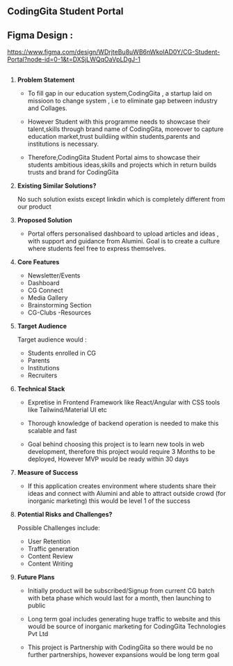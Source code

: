 
## CodingGita Student Portal


## Figma Design :
 https://www.figma.com/design/WDrjteBu8uWB6nWkoIAD0Y/CG-Student-Portal?node-id=0-1&t=DXSjLWQqOaVpLDgJ-1

##

1. **Problem Statement**  

   - To fill gap in our education system,CodingGita , a startup laid on missioon to change system , i.e to
     eliminate gap between industry and Collages.

   - However Student with this programme needs to showcase their talent,skills through brand name of CodingGita,
     moreover to capture education market,trust buildiing within students,parents and institutions is necessary.

   - Therefore,CodingGita Student Portal aims to showcase their students ambitious ideas,skills and projects which
     in return builds trusts and brand for CodingGita

   

2. **Existing Similar Solutions?**  

      No such solution exists except linkdin which is completely different from our product

3. **Proposed Solution**  

   - Portal offers personalised dashboard to upload articles and ideas , with support and guidance from Alumini. Goal is to
     create a culture where students feel free to express themselves.


4. **Core Features**  

    - Newsletter/Events
    - Dashboard
    - CG Connect
    - Media Gallery
    - Brainstorming Section
    - CG-Clubs -Resources


5. **Target Audience**  
   
      Target audience would :
      - Students enrolled in CG
      - Parents
      - Institutions
      - Recruiters


6. **Technical Stack**  

   -  Expretise in Frontend Framework like React/Angular with CSS tools like
      Tailwind/Material UI etc

   -  Thorough knowledge of backend operation is needed to make this scalable and fast
  
   -  Goal behind choosing this project is to learn new tools in web development, therefore this project would require 3
      Months to be deployed, However MVP would be ready within 30 days

7. **Measure of Success**  

   - If this application creates environment where students share their ideas and connect with Alumini and able to
     attract outside crowd (for inorganic marketing) this would be level 1 of the success

8. **Potential Risks and Challenges?**  

      Possible Challenges include:
      - User Retention
      - Traffic generation
      - Content Review
      - Content Writing

9.  **Future Plans**  

    - Initially product will be subscribed/Signup from current CG batch with beta phase which would last for a month, then
      launching to public

    -  Long term goal includes generating huge traffic to website and this would be source of inorganic marketing for
       CodingGita Technologies Pvt Ltd

    - This project is Partnership with CodingGita so there would be no further partnerships, however expansions would be
      long term goal  
